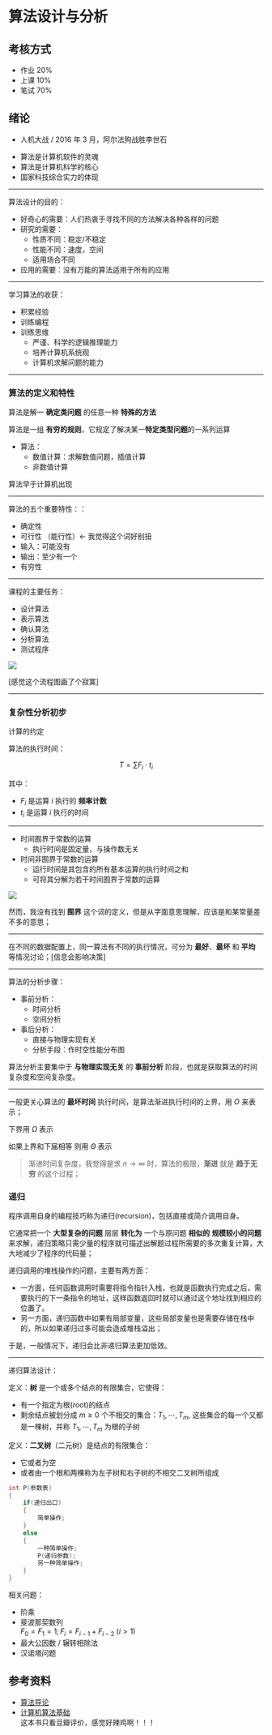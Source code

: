# 算法设计与分析

[annotation]: [id] (6a208dc4-6d3b-4ce2-bd82-d6856eab1ff3)
[annotation]: [status] (public)
[annotation]: [create_time] (2021-09-07 10:21:33)
[annotation]: [category] (读书笔记)
[annotation]: [tags] (研究生课程|算法)
[annotation]: [comments] (true)
[annotation]: [url] (http://blog.ccyg.studio/article/6a208dc4-6d3b-4ce2-bd82-d6856eab1ff3)

## 考核方式

- 作业 20%
- 上课 10%
- 笔试 70%

## 绪论

- 人机大战 / 2016 年 3 月，阿尔法狗战胜李世石

* 算法是计算机软件的灵魂
* 算法是计算机科学的核心
* 国家科技综合实力的体现

---

算法设计的目的：

- 好奇心的需要：人们热衷于寻找不同的方法解决各种各样的问题
- 研究的需要：
    - 性质不同：稳定/不稳定
    - 性能不同：速度，空间
    - 适用场合不同
- 应用的需要：没有万能的算法适用于所有的应用


----

学习算法的收获：

* 积累经验
* 训练编程
* 训练思维
    * 严谨、科学的逻辑推理能力
    * 培养计算机系统观
    * 计算机求解问题的能力

----

### 算法的定义和特性

算法是解一 **确定类问题** 的任意一种 **特殊的方法**

算法是一组 **有穷的规则**，它规定了解决某一**特定类型问题**的一系列运算

- 算法：
    - 数值计算：求解数值问题，插值计算
    - 非数值计算

算法早于计算机出现

--- 

算法的五个重要特性：：

- 确定性
- 可行性 （能行性）<- 我觉得这个词好别扭
- 输入：可能没有
- 输出：至少有一个
- 有穷性

---

课程的主要任务：

- 设计算法
- 表示算法
- 确认算法
- 分析算法
- 测试程序

![](./images/algorithm_01.drawio.svg)

[感觉这个流程图画了个寂寞]

---

### 复杂性分析初步

计算的约定

算法的执行时间：

$$T=\sum F_i \cdot t_i$$

其中：

- $F_i$ 是运算 $i$ 执行的 **频率计数**
- $t_i$ 是运算 $i$ 执行的时间

---

- 时间囿界于常数的运算
    - 执行时间是固定量，与操作数无关
- 时间非囿界于常数的运算
    - 运行时间是其包含的所有基本运算的执行时间之和
    - 可将其分解为若干时间囿界于常数的运算

![](./images/algorithm_02.jpg)

然而，我没有找到 **囿界** 这个词的定义，但是从字面意思理解，应该是和某常量差不多的意思；

----

在不同的数据配置上，同一算法有不同的执行情况，可分为 **最好**、**最坏** 和 **平均** 等情况讨论；[信息会影响决策]

---

算法的分析步骤：

- 事前分析：
    - 时间分析
    - 空间分析
- 事后分析：
    - 直接与物理实现有关
    - 分析手段：作时空性能分布图

算法分析主要集中于 **与物理实现无关** 的 **事前分析** 阶段，也就是获取算法的时间复杂度和空间复杂度。

---

一般更关心算法的 **最坏时间** 执行时间，是算法渐进执行时间的上界，用 $O$ 来表示；

下界用 $\Omega$ 表示

如果上界和下届相等 则用 $\Theta$ 表示

> 渐进时间复杂度，我觉得是求 $n \to \infty$ 时，算法的极限，**渐进** 就是 **趋于无穷** 的这个过程；

### 递归

程序调用自身的编程技巧称为递归(recursion)，包括直接或简介调用自身。

它通常把一个 **大型复杂的问题** 层层 **转化为** 一个与原问题 **相似的** **规模较小的问题** 来求解，递归策略只需少量的程序就可描述出解题过程所需要的多次重复计算，大大地减少了程序的代码量；

递归调用的堆栈操作的问题，主要有两方面：

- 一方面，任何函数调用时需要将指令指针入栈，也就是函数执行完成之后，需要执行的下一条指令的地址，这样函数返回时就可以通过这个地址找到相应的位置了。
- 另一方面，递归函数中如果有局部变量，这些局部变量也是需要存储在栈中的，所以如果递归过多可能会造成堆栈溢出；

于是，一般情况下，递归会比非递归算法更加低效。

---

递归算法设计：

定义：**树** 是一个或多个结点的有限集合，它使得：

- 有一个指定为根(root)的结点
- 剩余结点被划分成 $m \geqslant 0$ 个不相交的集合：$T_1,\cdots, T_m$, 这些集合的每一个又都是一棵树，并称 $T_1,\cdots, T_m$ 为根的子树

定义：**二叉树**（二元树）是结点的有限集合：

- 它或者为空
- 或者由一个根和两棵称为左子树和右子树的不相交二叉树所组成

```cpp
int P(参数表)
{
    if(递归出口)
    {
        简单操作;
    }
    else
    {
        一种简单操作;
        P(递归参数);
        另一种简单操作;
    }
}
```

相关问题：

- 阶乘
- 斐波那契数列  
    $F_0 = F_1 = 1; F_i = F_{i - 1} + F_{i-2} \ (i > 1)$
- 最大公因数 / 辗转相除法
- 汉诺塔问题

## 参考资料

- [算法导论](https://book.douban.com/subject/20432061/)
- [计算机算法基础](https://book.douban.com/subject/1815995/)  
    这本书只看豆瓣评价，感觉好辣鸡啊！！！

